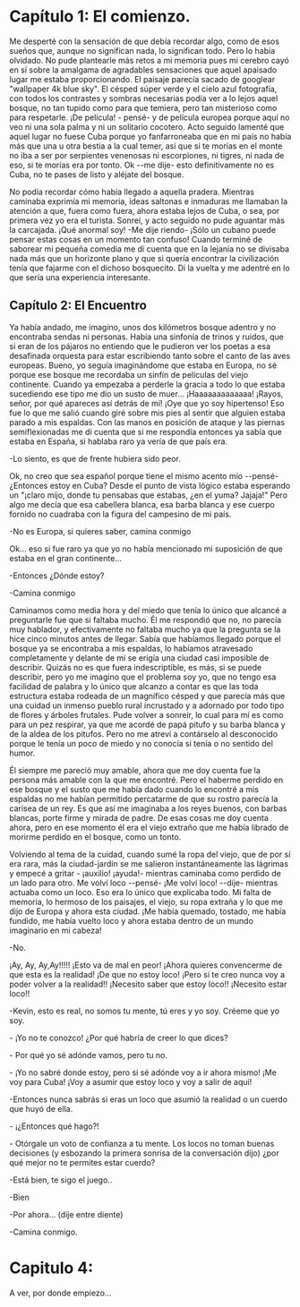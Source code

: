# Capítulo 1: El comienzo.

Me desperté con la sensación de que debía recordar algo, como de esos
sueños que, aunque no significan nada, lo significan todo. Pero lo había
olvidado. No pude plantearle más retos a mi memoria pues mi cerebro cayó
en sí sobre la amalgama de agradables sensaciones que aquel apaisado
lugar me estaba proporcionando. El paisaje parecía sacado de googlear
"wallpaper 4k blue sky". El césped súper verde y el cielo azul
fotografía, con todos los contrastes y sombras necesarias podía ver a lo
lejos aquel bosque, no tan tupido como para que temiera, pero tan
misterioso como para respetarle. ¡De película! - pensé- y de película
europea porque aquí no veo ni una sola palma y ni un solitario cocotero.
Acto seguido lamenté que aquel lugar no fuese Cuba porque yo
fanfarroneaba que en mi país no había más que una u otra bestia a la
cual temer, así que si te morías en el monte no iba a ser por serpientes
venenosas ni escorpiones, ni tigres, ni nada de eso, si te morías era
por tonto. Ok --me dije- esto definitivamente no es Cuba, no te pases de
listo y aléjate del bosque.

No podía recordar cómo había llegado a aquella pradera. Mientras
caminaba exprimía mi memoria, ideas saltonas e inmaduras me llamaban la
atención a que, fuera como fuera, ahora estaba lejos de Cuba, o sea, por
primera vez yo era el turista. Sonreí, y acto seguido no pude aguantar
más la carcajada. ¡Qué anormal soy! -Me dije riendo- ¡Sólo un cubano
puede pensar estas cosas en un momento tan confuso! Cuando terminé de
saborear mi pequeña comedia me di cuenta que en la lejanía no se
divisaba nada más que un horizonte plano y que si quería encontrar la
civilización tenía que fajarme con el dichoso bosquecito. Di la vuelta y
me adentré en lo que sería una experiencia interesante.

## Capítulo 2: El Encuentro

Ya había andado, me imagino, unos dos kilómetros bosque adentro y no
encontraba sendas ni personas. Había una sinfonía de trinos y ruidos,
que si eran de los pájaros no entiendo que le pudieron ver los poetas a
esa desafinada orquesta para estar escribiendo tanto sobre el canto de
las aves europeas. Bueno, yo seguía imaginándome que estaba en Europa,
no sé porque ese bosque me recordaba un sinfín de películas del viejo
continente. Cuando ya empezaba a perderle la gracia a todo lo que estaba
sucediendo ese tipo me dio un susto de muer... ¡Haaaaaaaaaaaaa! ¡Rayos,
señor, por qué apareces así detrás de mí! ¡Oye que yo soy hipertenso!
Eso fue lo que me salió cuando giré sobre mis pies al sentir que alguien
estaba parado a mis espaldas. Con las manos en posición de ataque y las
piernas semiflexionadas me di cuenta que si me respondía entonces ya
sabía que estaba en España, si hablaba raro ya vería de que país era.

-Lo siento, es que de frente hubiera sido peor.

Ok, no creo que sea español porque tiene el mismo acento mío --pensé-
¿Entonces estoy en Cuba? Desde el punto de vista lógico estaba esperando
un "¡claro mijo, donde tu pensabas que estabas, ¿en el yuma? Jajaja!"
Pero algo me decía que esa cabellera blanca, esa barba blanca y ese
cuerpo fornido no cuadraba con la figura del campesino de mi país.

-No es Europa, si quieres saber, camina conmigo

Ok... eso si fue raro ya que yo no había mencionado mi suposición de que
estaba en el gran continente\...

-Entonces ¿Dónde estoy?

-Camina conmigo

Caminamos como media hora y del miedo que tenía lo único que alcancé a
preguntarle fue que si faltaba mucho. Él me respondió que no, no parecía
muy hablador, y efectivamente no faltaba mucho ya que la pregunta se la
hice cinco minutos antes de llegar. Sabía que habíamos llegado porque el
bosque ya se encontraba a mis espaldas, lo habíamos atravesado
completamente y delante de mí se erigía una ciudad casi imposible de
describir. Quizás no es que fuera indescriptible, es más, si se puede
describir, pero yo me imagino que el problema soy yo, que no tengo esa
facilidad de palabra y lo único que alcanzo a contar es que las toda
estructura estaba rodeada de un magnífico césped y que parecía más que
una cuidad un inmenso pueblo rural incrustado y a adornado por todo tipo
de flores y árboles frutales. Pude volver a sonreír, lo cual para mí es
como para un pez respirar, ya que me acordé de papá pitufo y su barba
blanca y de la aldea de los pitufos. Pero no me atreví a contárselo al
desconocido porque le tenía un poco de miedo y no conocía si tenía o no
sentido del humor.

Él siempre me pareció muy amable, ahora que me doy cuenta fue la persona
más amable con la que me encontré. Pero el haberme perdido en ese bosque
y el susto que me había dado cuando lo encontré a mis espaldas no me
habían permitido percatarme de que su rostro parecía la carisea de un
rey. Es que así me imaginaba a los reyes buenos, con barbas blancas,
porte firme y mirada de padre. De esas cosas me doy cuenta ahora, pero
en ese momento él era el viejo extraño que me había librado de morirme
perdido en el bosque, como un tonto.

Volviendo al tema de la cuidad, cuando sumé la ropa del viejo, que de
por sí era rara, más la ciudad-jardín se me salieron instantáneamente
las lágrimas y empecé a gritar - ¡auxilio! ¡ayuda!- mientras caminaba
como perdido de un lado para otro. Me volví loco --pensé- ¡Me volví
loco! --dije- mientras actuaba como un loco. Eso era lo único que
explicaba todo. Mi falta de memoria, lo hermoso de los paisajes, el
viejo, su ropa extraña y lo que me dijo de Europa y ahora esta ciudad.
¡Me había quemado, tostado, me había fundido, me había vuelto loco y
ahora estaba dentro de un mundo imaginario en mi cabeza!

-No.

¡Ay, Ay, Ay,Ay!!!!! ¡Esto va de mal en peor! ¡Ahora quieres convencerme
de que esta es la realidad! ¡De que no estoy loco! ¡Pero si te creo
nunca voy a poder volver a la realidad!! ¡Necesito saber que estoy
loco!! ¡Necesito estar loco!!

-Kevin, esto es real, no somos tu mente, tú eres y yo soy. Créeme que yo
soy.

\- ¡Yo no te conozco! ¿Por qué habría de creer lo que dices?

\- Por qué yo sé adónde vamos, pero tu no.

\- ¡Yo no sabré donde estoy, pero sí sé adónde voy a ir ahora mismo! ¡Me
voy para Cuba! ¡Voy a asumir que estoy loco y voy a salir de aquí!

-Entonces nunca sabrás si eras un loco que asumió la realidad o un
cuerdo que huyó de ella.

\- ¡¿Entonces qué hago?!

\- Otórgale un voto de confianza a tu mente. Los locos no toman buenas
decisiones (y esbozando la primera sonrisa de la conversación dijo) ¿por
qué mejor no te permites estar cuerdo?

-Está bien, te sigo el juego..

-Bien

-Por ahora... (dije entre diente)

-Camina conmigo.

# Capitulo 4: 

A ver, por donde empiezo...
